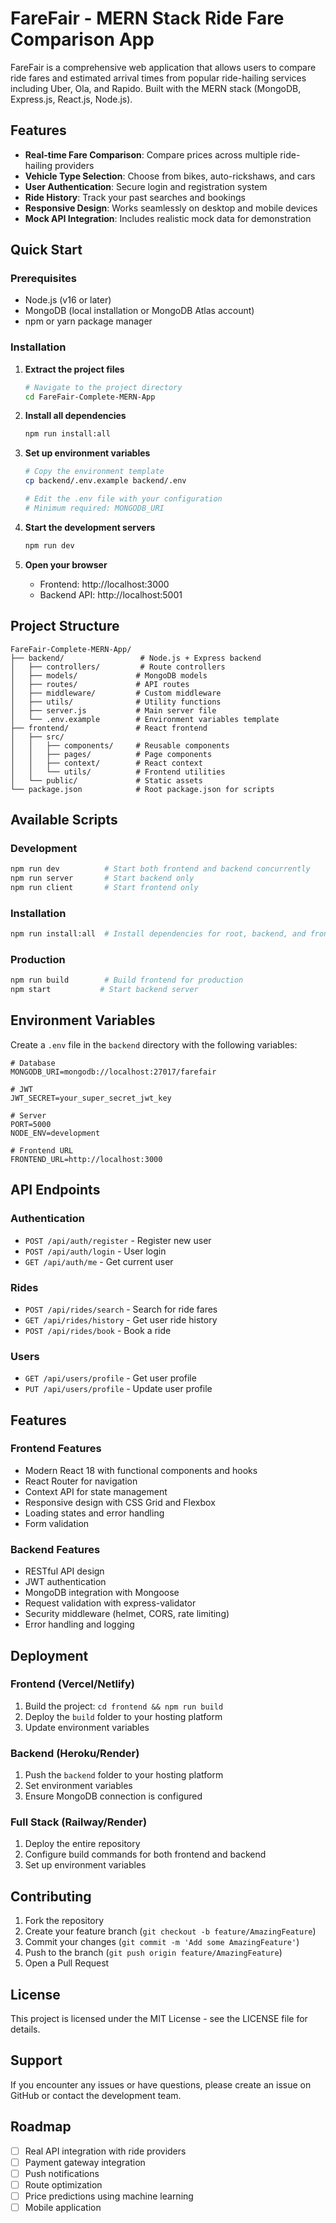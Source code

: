 # FareFair - MERN Stack Ride Fare Comparison App

FareFair is a comprehensive web application that allows users to compare ride fares and estimated arrival times from popular ride-hailing services including Uber, Ola, and Rapido. Built with the MERN stack (MongoDB, Express.js, React.js, Node.js).

## Features

- **Real-time Fare Comparison**: Compare prices across multiple ride-hailing providers
- **Vehicle Type Selection**: Choose from bikes, auto-rickshaws, and cars
- **User Authentication**: Secure login and registration system
- **Ride History**: Track your past searches and bookings
- **Responsive Design**: Works seamlessly on desktop and mobile devices
- **Mock API Integration**: Includes realistic mock data for demonstration

## Quick Start

### Prerequisites

- Node.js (v16 or later)
- MongoDB (local installation or MongoDB Atlas account)
- npm or yarn package manager

### Installation

1. **Extract the project files**
   ```bash
   # Navigate to the project directory
   cd FareFair-Complete-MERN-App
   ```

2. **Install all dependencies**
   ```bash
   npm run install:all
   ```

3. **Set up environment variables**
   ```bash
   # Copy the environment template
   cp backend/.env.example backend/.env

   # Edit the .env file with your configuration
   # Minimum required: MONGODB_URI
   ```

4. **Start the development servers**
   ```bash
   npm run dev
   ```

5. **Open your browser**
   - Frontend: http://localhost:3000
   - Backend API: http://localhost:5001

## Project Structure

```
FareFair-Complete-MERN-App/
├── backend/                 # Node.js + Express backend
│   ├── controllers/         # Route controllers
│   ├── models/             # MongoDB models
│   ├── routes/             # API routes
│   ├── middleware/         # Custom middleware
│   ├── utils/              # Utility functions
│   ├── server.js           # Main server file
│   └── .env.example        # Environment variables template
├── frontend/               # React frontend
│   ├── src/
│   │   ├── components/     # Reusable components
│   │   ├── pages/          # Page components
│   │   ├── context/        # React context
│   │   └── utils/          # Frontend utilities
│   └── public/             # Static assets
└── package.json            # Root package.json for scripts
```

## Available Scripts

### Development
```bash
npm run dev          # Start both frontend and backend concurrently
npm run server       # Start backend only
npm run client       # Start frontend only
```

### Installation
```bash
npm run install:all  # Install dependencies for root, backend, and frontend
```

### Production
```bash
npm run build        # Build frontend for production
npm start           # Start backend server
```

## Environment Variables

Create a `.env` file in the `backend` directory with the following variables:

```env
# Database
MONGODB_URI=mongodb://localhost:27017/farefair

# JWT
JWT_SECRET=your_super_secret_jwt_key

# Server
PORT=5000
NODE_ENV=development

# Frontend URL
FRONTEND_URL=http://localhost:3000
```

## API Endpoints

### Authentication
- `POST /api/auth/register` - Register new user
- `POST /api/auth/login` - User login
- `GET /api/auth/me` - Get current user

### Rides
- `POST /api/rides/search` - Search for ride fares
- `GET /api/rides/history` - Get user ride history
- `POST /api/rides/book` - Book a ride

### Users
- `GET /api/users/profile` - Get user profile
- `PUT /api/users/profile` - Update user profile

## Features

### Frontend Features
- Modern React 18 with functional components and hooks
- React Router for navigation
- Context API for state management
- Responsive design with CSS Grid and Flexbox
- Loading states and error handling
- Form validation

### Backend Features
- RESTful API design
- JWT authentication
- MongoDB integration with Mongoose
- Request validation with express-validator
- Security middleware (helmet, CORS, rate limiting)
- Error handling and logging

## Deployment

### Frontend (Vercel/Netlify)
1. Build the project: `cd frontend && npm run build`
2. Deploy the `build` folder to your hosting platform
3. Update environment variables

### Backend (Heroku/Render)
1. Push the `backend` folder to your hosting platform
2. Set environment variables
3. Ensure MongoDB connection is configured

### Full Stack (Railway/Render)
1. Deploy the entire repository
2. Configure build commands for both frontend and backend
3. Set up environment variables

## Contributing

1. Fork the repository
2. Create your feature branch (`git checkout -b feature/AmazingFeature`)
3. Commit your changes (`git commit -m 'Add some AmazingFeature'`)
4. Push to the branch (`git push origin feature/AmazingFeature`)
5. Open a Pull Request

## License

This project is licensed under the MIT License - see the LICENSE file for details.

## Support

If you encounter any issues or have questions, please create an issue on GitHub or contact the development team.

## Roadmap

- [ ] Real API integration with ride providers
- [ ] Payment gateway integration
- [ ] Push notifications
- [ ] Route optimization
- [ ] Price predictions using machine learning
- [ ] Mobile application
